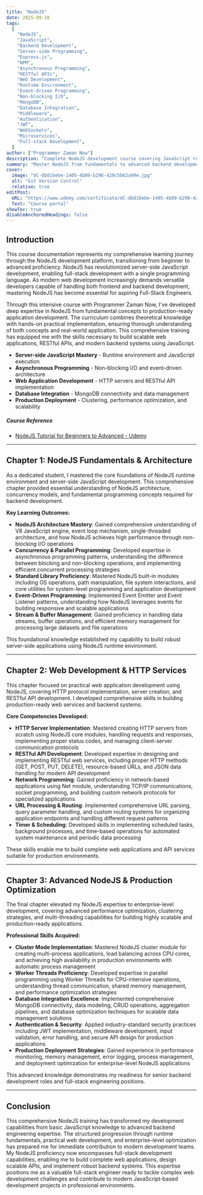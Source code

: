 ```yaml
---
title: "NodeJS"
date: 2025-09-18
tags:
  [
    "NodeJS",
    "JavaScript",
    "Backend Development",
    "Server-side Programming",
    "Express.js",
    "NPM",
    "Asynchronous Programming",
    "RESTful APIs",
    "Web Development",
    "Runtime Environment",
    "Event-driven Programming",
    "Non-blocking I/O",
    "MongoDB",
    "Database Integration",
    "Middleware",
    "Authentication",
    "JWT",
    "WebSockets",
    "Microservices",
    "Full-stack Development",
  ]
author: ["Programmer Zaman Now"]
description: "Complete NodeJS development course covering JavaScript runtime fundamentals, server-side programming, Express.js framework, database integration, RESTful API development, authentication mechanisms, and modern backend architecture patterns for building scalable web applications and microservices."
summary: "Master NodeJS from fundamentals to advanced backend development. Learn JavaScript runtime environment, asynchronous programming concepts, Express.js framework implementation, database connectivity with MongoDB, RESTful API creation, user authentication with JWT, real-time communication using WebSockets, middleware development, error handling, testing strategies, and deployment techniques for production-ready NodeJS applications in modern web development workflows."
cover:
  image: "UC-db816ebe-1405-4b09-b296-420c5b62a99e.jpg"
  alt: "Git Version Control"
  relative: true
editPost:
  URL: "https://www.udemy.com/certificate/UC-db816ebe-1405-4b09-b296-420c5b62a99e/"
  Text: "Course portal"
showToc: true
disableAnchoredHeadings: false
---
```


## Introduction

This course documentation represents my comprehensive learning journey through the NodeJS development platform, transitioning from beginner to advanced proficiency. NodeJS has revolutionized server-side JavaScript development, enabling full-stack development with a single programming language. As modern web development increasingly demands versatile developers capable of handling both frontend and backend development, mastering NodeJS has become essential for aspiring Full-Stack Engineers.

Through this intensive course with Programmer Zaman Now, I've developed deep expertise in NodeJS from fundamental concepts to production-ready application development. The curriculum combines theoretical knowledge with hands-on practical implementation, ensuring thorough understanding of both concepts and real-world application. This comprehensive training has equipped me with the skills necessary to build scalable web applications, RESTful APIs, and modern backend systems using JavaScript.

- **Server-side JavaScript Mastery** - Runtime environment and JavaScript execution
- **Asynchronous Programming** - Non-blocking I/O and event-driven architecture
- **Web Application Development** - HTTP servers and RESTful API implementation
- **Database Integration** - MongoDB connectivity and data management
- **Production Deployment** - Clustering, performance optimization, and scalability

##### Course Reference

- [NodeJS Tutorial for Beginners to Advanced - Udemy](https://www.udemy.com/certificate/UC-db816ebe-1405-4b09-b296-420c5b62a99e/)

---

## Chapter 1: NodeJS Fundamentals & Architecture

As a dedicated student, I mastered the core foundations of NodeJS runtime environment and server-side JavaScript development. This comprehensive chapter provided essential understanding of NodeJS architecture, concurrency models, and fundamental programming concepts required for backend development.

**Key Learning Outcomes:**

- **NodeJS Architecture Mastery**: Gained comprehensive understanding of V8 JavaScript engine, event loop mechanism, single-threaded architecture, and how NodeJS achieves high performance through non-blocking I/O operations
- **Concurrency & Parallel Programming**: Developed expertise in asynchronous programming patterns, understanding the difference between blocking and non-blocking operations, and implementing efficient concurrent processing strategies
- **Standard Library Proficiency**: Mastered NodeJS built-in modules including OS operations, path manipulation, file system interactions, and core utilities for system-level programming and application development
- **Event-Driven Programming**: Implemented Event Emitter and Event Listener patterns, understanding how NodeJS leverages events for building responsive and scalable applications
- **Stream & Buffer Management**: Gained proficiency in handling data streams, buffer operations, and efficient memory management for processing large datasets and file operations

This foundational knowledge established my capability to build robust server-side applications using NodeJS runtime environment.

---

## Chapter 2: Web Development & HTTP Services

This chapter focused on practical web application development using NodeJS, covering HTTP protocol implementation, server creation, and RESTful API development. I developed comprehensive skills in building production-ready web services and backend systems.

**Core Competencies Developed:**

- **HTTP Server Implementation**: Mastered creating HTTP servers from scratch using NodeJS core modules, handling requests and responses, implementing proper status codes, and managing client-server communication protocols
- **RESTful API Development**: Developed expertise in designing and implementing RESTful web services, including proper HTTP methods (GET, POST, PUT, DELETE), resource-based URLs, and JSON data handling for modern API development
- **Network Programming**: Gained proficiency in network-based applications using Net module, understanding TCP/IP communications, socket programming, and building custom network protocols for specialized applications
- **URL Processing & Routing**: Implemented comprehensive URL parsing, query parameter handling, and custom routing systems for organizing application endpoints and handling different request patterns
- **Timer & Scheduling**: Developed skills in implementing scheduled tasks, background processes, and time-based operations for automated system maintenance and periodic data processing

These skills enable me to build complete web applications and API services suitable for production environments.

---

## Chapter 3: Advanced NodeJS & Production Optimization

The final chapter elevated my NodeJS expertise to enterprise-level development, covering advanced performance optimization, clustering strategies, and multi-threading capabilities for building highly scalable and production-ready applications.

**Professional Skills Acquired:**

- **Cluster Mode Implementation**: Mastered NodeJS cluster module for creating multi-process applications, load balancing across CPU cores, and achieving high availability in production environments with automatic process management
- **Worker Threads Proficiency**: Developed expertise in parallel programming using Worker Threads for CPU-intensive operations, understanding thread communication, shared memory management, and performance optimization strategies
- **Database Integration Excellence**: Implemented comprehensive MongoDB connectivity, data modeling, CRUD operations, aggregation pipelines, and database optimization techniques for scalable data management solutions
- **Authentication & Security**: Applied industry-standard security practices including JWT implementation, middleware development, input validation, error handling, and secure API design for production applications
- **Production Deployment Strategies**: Gained experience in performance monitoring, memory management, error logging, process management, and deployment optimization for enterprise-level NodeJS applications

This advanced knowledge demonstrates my readiness for senior backend development roles and full-stack engineering positions.

---

## Conclusion

This comprehensive NodeJS training has transformed my development capabilities from basic JavaScript knowledge to advanced backend engineering expertise. The structured progression through runtime fundamentals, practical web development, and enterprise-level optimization has prepared me for immediate contribution to modern development teams. My NodeJS proficiency now encompasses full-stack development capabilities, enabling me to build complete web applications, design scalable APIs, and implement robust backend systems. This expertise positions me as a valuable full-stack engineer ready to tackle complex web development challenges and contribute to modern JavaScript-based development projects in professional environments.
